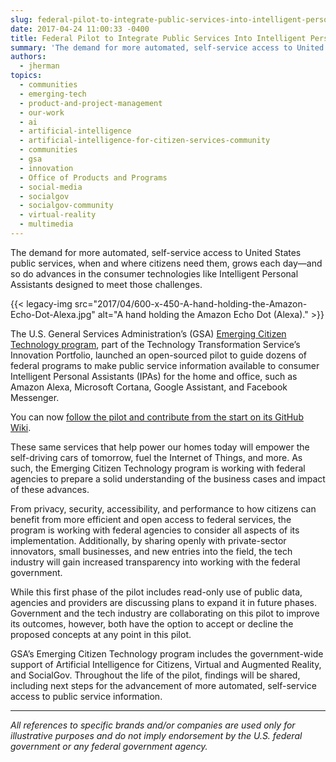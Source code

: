 ```yaml
---
slug: federal-pilot-to-integrate-public-services-into-intelligent-personal-assistants
date: 2017-04-24 11:00:33 -0400
title: Federal Pilot to Integrate Public Services Into Intelligent Personal Assistants
summary: 'The demand for more automated, self-service access to United States public services, when and where citizens need them, grows each day&mdash;and so do advances in the consumer technologies like Intelligent Personal Assistants designed to meet those challenges. The U.S. General Services Administration’s (GSA)'
authors:
  - jherman
topics:
  - communities
  - emerging-tech
  - product-and-project-management
  - our-work
  - ai
  - artificial-intelligence
  - artificial-intelligence-for-citizen-services-community
  - communities
  - gsa
  - innovation
  - Office of Products and Programs
  - social-media
  - socialgov
  - socialgov-community
  - virtual-reality
  - multimedia
---
```


The demand for more automated, self-service access to United States public services, when and where citizens need them, grows each day—and so do advances in the consumer technologies like Intelligent Personal Assistants designed to meet those challenges.

{{< legacy-img src="2017/04/600-x-450-A-hand-holding-the-Amazon-Echo-Dot-Alexa.jpg" alt="A hand holding the Amazon Echo Dot (Alexa)." >}}

The U.S. General Services Administration’s (GSA) [Emerging Citizen Technology program](https://emerging.digital.gov/), part of the Technology Transformation Service’s Innovation Portfolio, launched an open-sourced pilot to guide dozens of federal programs to make public service information available to consumer Intelligent Personal Assistants (IPAs) for the home and office, such as Amazon Alexa, Microsoft Cortana, Google Assistant, and Facebook Messenger.

You can now [follow the pilot and contribute from the start on its GitHub Wiki](https://github.com/GSA/AI-Assistant-Pilot/wiki/InterAgency-AI-Personal-Assistant-Rapid-Development-Pilot).

These same services that help power our homes today will empower the self-driving cars of tomorrow, fuel the Internet of Things, and more. As such, the Emerging Citizen Technology program is working with federal agencies to prepare a solid understanding of the business cases and impact of these advances.

From privacy, security, accessibility, and performance to how citizens can benefit from more efficient and open access to federal services, the program is working with federal agencies to consider all aspects of its implementation. Additionally, by sharing openly with private-sector innovators, small businesses, and new entries into the field, the tech industry will gain increased transparency into working with the federal government.

While this first phase of the pilot includes read-only use of public data, agencies and providers are discussing plans to expand it in future phases. Government and the tech industry are collaborating on this pilot to improve its outcomes, however, both have the option to accept or decline the proposed concepts at any point in this pilot.

GSA’s Emerging Citizen Technology program includes the government-wide support of Artificial Intelligence for Citizens, Virtual and Augmented Reality, and SocialGov. Throughout the life of the pilot, findings will be shared, including next steps for the advancement of more automated, self-service access to public service information.

* * *

_All references to specific brands and/or companies are used only for illustrative purposes and do not imply endorsement by the U.S. federal government or any federal government agency._
